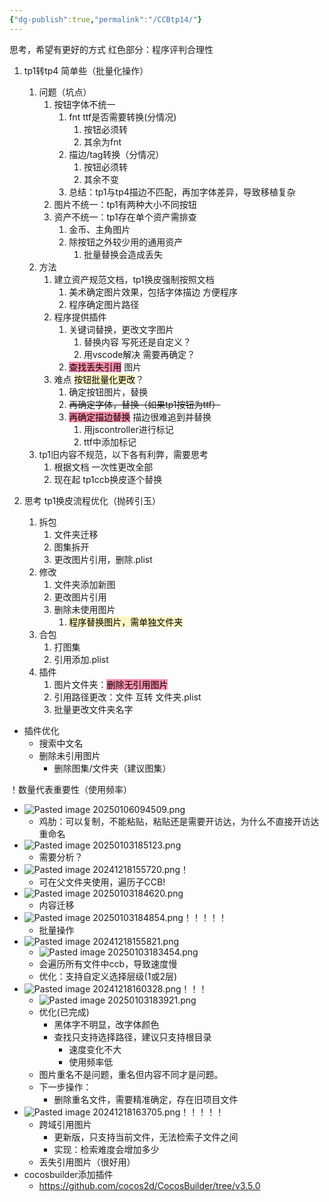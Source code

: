 ```yaml
---
{"dg-publish":true,"permalink":"/CCBtp14/"}
---
```


思考，希望有更好的方式
红色部分：程序评判合理性
1. tp1转tp4 简单些（批量化操作）
	1. 问题（坑点）
		1. 按钮字体不统一
			1. fnt ttf是否需要转换(分情况)
				1. 按钮必须转
				2. 其余为fnt
			2. 描边/tag转换（分情况）
				1. 按钮必须转
				2. 其余不变
			3. 总结：tp1与tp4描边不匹配，再加字体差异，导致移植复杂
		2. 图片不统一：tp1有两种大小不同按钮
		3. 资产不统一：tp1存在单个资产需排查
			1. 金币、主角图片
			2. 除按钮之外较少用的通用资产
				1. 批量替换会造成丢失
	2. 方法
		1. 建立资产规范文档，tp1换皮强制按照文档
			1. 美术确定图片效果，包括字体描边 方便程序
			2. 程序确定图片路径
		2. 程序提供插件
			1. 关键词替换，更改文字图片
				1. 替换内容 写死还是自定义？
				2. 用vscode解决 需要再确定？
			2. <mark style="background: #FF5582A6;">查找丢失引用</mark> 图片
		3. 难点 <mark style="background: #FFF3A3A6;">按钮批量化更改</mark>？
			1. 确定按钮图片，替换
			2. ~~再确定字体，替换（如果tp1按钮为ttf）~~
			3. <mark style="background: #FF5582A6;">再确定描边替换</mark> 描边很难追到并替换
				1. 用jscontroller进行标记
				2. ttf中添加标记
	3. tp1旧内容不规范，以下各有利弊，需要思考
		1. 根据文档 一次性更改全部
		2. 现在起 tp1ccb换皮逐个替换

1. 思考 tp1换皮流程优化（抛砖引玉）
	1. 拆包
		1. 文件夹迁移
		2. 图集拆开
		3. 更改图片引用，删除.plist
	2. 修改
		1. 文件夹添加新图
		2. 更改图片引用
		3. 删除未使用图片
			1. <mark style="background: #FFF3A3A6;">程序替换图片，需单独文件夹</mark>
	3. 合包
		1. 打图集
		2. 引用添加.plist
	4. 插件
		1. 图片文件夹：<mark style="background: #FF5582A6;">删除无引用图片</mark>
		2. 引用路径更改：文件 互转 文件夹.plist
		3. 批量更改文件夹名字
- 插件优化
	- 搜索中文名
	- 删除未引用图片
		- 删除图集/文件夹（建议图集）




！数量代表重要性（使用频率）
- ![Pasted image 20250106094509.png](/img/user/Pic/Pasted%20image%2020250106094509.png)
	- 鸡肋：可以复制，不能粘贴，粘贴还是需要开访达，为什么不直接开访达重命名
- ![Pasted image 20250103185123.png](/img/user/Pic/Pasted%20image%2020250103185123.png)
	- 需要分析？
- ![Pasted image 20241218155720.png](/img/user/Pic/Pasted%20image%2020241218155720.png)！
	- 可在父文件夹使用，遍历子CCB!
- ![Pasted image 20250103184620.png](/img/user/Pic/Pasted%20image%2020250103184620.png)
	- 内容迁移
- ![Pasted image 20250103184854.png](/img/user/Pic/Pasted%20image%2020250103184854.png)！！！！！
	- 批量操作
- ![Pasted image 20241218155821.png](/img/user/Pic/Pasted%20image%2020241218155821.png)
	- ![Pasted image 20250103183454.png](/img/user/Pic/Pasted%20image%2020250103183454.png)
	- 会遍历所有文件中ccb，导致速度慢
	- 优化：支持自定义选择层级(1或2层)
- ![Pasted image 20241218160328.png](/img/user/Pic/Pasted%20image%2020241218160328.png)！！！
	- ![Pasted image 20250103183921.png](/img/user/Pic/Pasted%20image%2020250103183921.png)
	- 优化(已完成)
		- 黑体字不明显，改字体颜色
		- 查找只支持选择路径，建议只支持根目录
			- 速度变化不大
			- 使用频率低
	- 图片重名不是问题，重名但内容不同才是问题。
	- 下一步操作：
		- 删除重名文件，需要精准确定，存在旧项目文件
- ![Pasted image 20241218163705.png](/img/user/Pic/Pasted%20image%2020241218163705.png)！！！！！
	- 跨域引用图片
		- 更新版，只支持当前文件，无法检索子文件之间
		- 实现：检索难度会增加多少
	- 丢失引用图片（很好用）
- cocosbuilder添加插件
	- https://github.com/cocos2d/CocosBuilder/tree/v3.5.0


